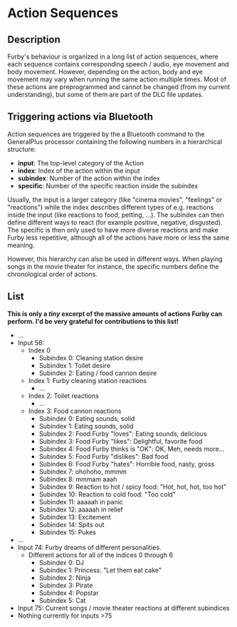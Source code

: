 # Action Sequences
## Description
Furby's behaviour is organized in a long list of action sequences, where each sequence contains corresponding speech / audio, eye movement and body movement. However, depending on the action, body and eye movement may vary when running the same action multiple times. Most of these actions are preprogrammed and cannot be changed (from my current understanding), but some of them are part of the DLC file updates.

## Triggering actions via Bluetooth
Action sequences are triggered by the a Bluetooth command to the GeneralPlus processor containing the following numbers in a hierarchical structure:
* **input**: The top-level category of the Action
* **index**: Index of the action within the input
* **subindex**: Number of the action within the index
* **specific**: Number of the specific reaction inside the subindex

Usually, the input is a larger category (like "cinema movies", "feelings" or "reactions") while the index describes different types of e.g. reactions inside the input (like reactions to food, petting, ...). The subindex can then define different ways to react (for example positive, negative, disgusted). The specific is then only used to have more diverse reactions and make Furby less repetitive, although all of the actions have more or less the same meaning.

However, this hierarchy can also be used in different ways. When playing songs in the movie theater for instance, the specific numbers define the chronological order of actions.

## List
**This is only a *tiny* excerpt of the massive amounts of actions Furby can perform. I'd be very grateful for contributions to this list!**
* …
* Input 56:
	* Index 0
		* Subindex 0: Cleaning station desire
		* Subindex 1: Toilet desire
		* Subindex 2: Eating / food cannon desire
	* Index 1: Furby cleaning station reactions
		* …
	* Index 2: Toilet reactions
		* …
	* Index 3: Food cannon reactions
		* Subindex 0: Eating sounds, solid
		* Subindex 1: Eating sounds, solid
		* Subindex 2: Food Furby "loves": Eating sounds, delicious
		* Subindex 3: Food Furby "likes": Delightful, favorite food
		* Subindex 4: Food Furby thinks is "OK": OK, Meh, needs more...
		* Subindex 5: Food Furby "dislikes": Bad food
		* Subindex 6: Food Furby "hates": Horrible food, nasty, gross
		* Subindex 7: ohohoho, mmmm
		* Subindex 8: mmmam aaah
		* Subindex 9: Reaction to hot / spicy food: "Hot, hot, hot, too hot"
		* Subindex 10: Reaction to cold food: "Too cold"
		* Subindex 11: aaaaah in panic
		* Subindex 12: aaaaah in relief
		* Subindex 13: Excitement
		* Subindex 14: Spits out
		* Subindex 15: Pukes
* …
* Input 74: Furby dreams of different personalities.
	* Different actions for all of the indices 0 through 6
		* Subindex 0: DJ
		* Subindex 1: Princess: "Let them eat cake"
		* Subindex 2: Ninja
		* Subindex 3: Pirate
		* Subindex 4: Popstar
		* Subindex 5: Cat
* Input 75: Current songs / movie theater reactions at different subindices
* Nothing currently for inputs >75
